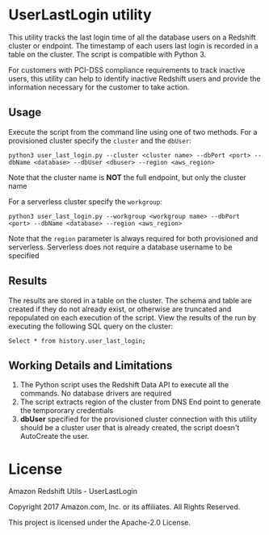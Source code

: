 # UserLastLogin utility
This utility tracks the last login time of all the database users on a Redshift cluster or endpoint. The timestamp of each users last login is recorded in a table on the cluster. The script is compatible with Python 3.

For customers with PCI-DSS compliance requirements to track inactive users, this utility can help to identify inactive Redshift users and provide the information necessary for the customer to take action. 

## Usage

Execute the script from the command line using one of two methods. For a provisioned cluster specify the `cluster` and the `dbUser`:
 
```
python3 user_last_login.py --cluster <cluster name> --dbPort <port> --dbName <database> --dbUser <dbuser> --region <aws_region>
``` 

Note that the cluster name is **NOT** the full endpoint, but only the cluster name

For a serverless cluster specify the `workgroup`:

```
python3 user_last_login.py --workgroup <workgroup name> --dbPort <port> --dbName <database> --region <aws_region>
```

Note that the `region` parameter is always required for both provisioned and serverless. Serverless does not require a database username to be specified

## Results

The results are stored in a table on the cluster. The schema and table are created if they do not already exist, or otherwise are truncated and repopulated on each execution of the script. View the results of the run by executing the following SQL query on the cluster:

```
Select * from history.user_last_login;
```

## Working Details and Limitations 
1. The Python script uses the Redshift Data API to execute all the commands. No database drivers are required
2. The script extracts region of the cluster from DNS End point to generate the tempororary credentials
3. **dbUser** specified for the provisioned cluster connection with this utility should be a cluster user that is already created, the script doesn't AutoCreate the user. 

# License
Amazon Redshift Utils - UserLastLogin

Copyright 2017 Amazon.com, Inc. or its affiliates. All Rights Reserved.

This project is licensed under the Apache-2.0 License.
